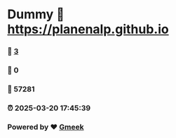 # Dummy :link: https://planenalp.github.io 
### :page_facing_up: [3](https://planenalp.github.io/tag.html) 
### :speech_balloon: 0 
### :hibiscus: 57281 
### :alarm_clock: 2025-03-20 17:45:39 
### Powered by :heart: [Gmeek](https://github.com/Meekdai/Gmeek)
